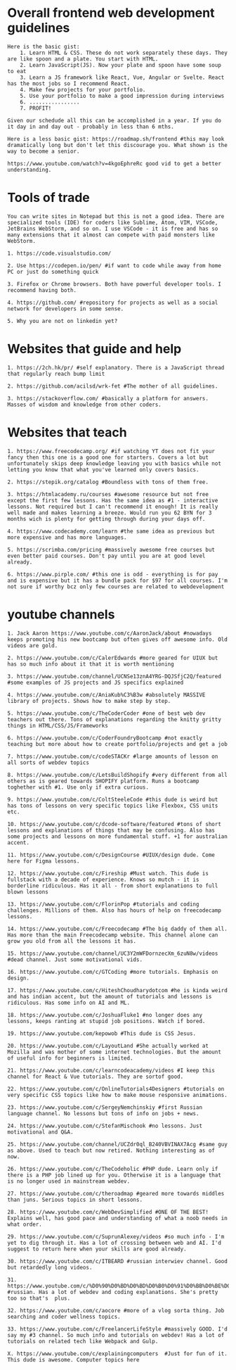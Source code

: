 # Overall frontend web development guidelines

    Here is the basic gist:
        1. Learn HTML & CSS. These do not work separately these days. They are like spoon and a plate. You start with HTML.
        2. Learn JavaScript(JS). Now your plate and spoon have some soup to eat
        3. Learn a JS framework like React, Vue, Angular or Svelte. React has the most jobs so I recommend React.
        4. Make few projects for your portfolio. 
        5. Use your portfolio to make a good impression during interviews 
        6. ................
        7. PROFIT!

    Given our schedude all this can be accomplished in a year. If you do it day in and day out - probably in less than 6 mths.

    Here is a less basic gist: https://roadmap.sh/frontend #this may look dramatically long but don't let this discourage you. What shown is the way to become a senior. 

    https://www.youtube.com/watch?v=4kgoEphreRc good vid to get a better understanding.

# Tools of trade

    You can write sites in Notepad but this is not a good idea. There are specialized tools (IDE) for coders like Sublime, Atom, VIM, VSCode, JetBrains WebStorm, and so on. I use VSCode - it is free and has so many extensions that it almost can compete with paid monsters like WebStorm.

    1. https://code.visualstudio.com/ 

    2. Use https://codepen.io/pen/ #if want to code while away from home PC or just do something quick 

    3. Firefox or Chrome browsers. Both have powerful developer tools. I recommend having both.

    4. https://github.com/ #repository for projects as well as a social network for developers in some sense.

    5. Why you are not on linkedin yet? 


# Websites that guide and help

    1. https://2ch.hk/pr/ #self explanatory. There is a JavaScript thread that regularly reach bump limit

    2. https://github.com/acilsd/wrk-fet #The mother of all guidelines. 

    3. https://stackoverflow.com/ #basically a platform for answers. Masses of wisdom and knowledge from other coders. 

# Websites that teach

    1. https://www.freecodecamp.org/ #if watching YT does not fit your fancy then this one is a good one for starters. Covers a lot but unfortunately skips deep knowledge leaving you with basics while not letting you know that what you've learned only covers basics. 

    2. https://stepik.org/catalog #Boundless with tons of them free.

    3. https://htmlacademy.ru/courses #awesome resource but not free except the first few lessons. Has the same idea as #1 - interactive lessons. Not required but I can't recommend it enough! It is really well made and makes learning a breeze. Would run you 62 BYN for 3 months wich is plenty for getting through during your days off.

    4. https://www.codecademy.com/learn #the same idea as previous but more expensive and has more languages.

    5. https://scrimba.com/pricing #massively awesome free courses but even better paid courses. Don't pay until you are at good level already.

    6. https://www.pirple.com/ #this one is odd - everything is for pay and is expensive but it has a bundle pack for $97 for all courses. I'm not sure if worthy bcz only few courses are related to webdevelopment



# youtube channels




    1. Jack Aaron https://www.youtube.com/c/AaronJack/about #nowadays keeps promoting his new bootcamp but often gives off awesome info. Old videos are gold.

    2. https://www.youtube.com/c/CalerEdwards #more geared for UIUX but has so much info about it that it is worth mentioning

    3. https://www.youtube.com/channel/UCNSe13znA4YRG-DQJSfjC2Q/featured #some examples of JS projects and JS specifics explained

    4. https://www.youtube.com/c/AniaKub%C3%B3w #absolutely MASSIVE library of projects. Shows how to make step by step. 

    5. https://www.youtube.com/c/TheCoderCoder #one of best web dev teachers out there. Tons of explanations regarding the knitty gritty things in HTML/CSS/JS/Frameworks

    6. https://www.youtube.com/c/CoderFoundryBootcamp #not exactly teaching but more about how to create portfolio/projects and get a job

    7. https://www.youtube.com/c/codeSTACKr #large amounts of lesson on all sorts of webdev topics

    8. https://www.youtube.com/c/LetsBuildShopify #very different from all others as is geared towards SHOPIFY platform. Runs a bootcamp toghether with #1. Use only if extra curious.

    9. https://www.youtube.com/c/ColtSteeleCode #this dude is weird but has tons of lessons on very specific topics like Flexbox, CSS units etc.

    10. https://www.youtube.com/c/dcode-software/featured #tons of short lessons and explanations of things that may be confusing. Also has some projects and lessons on more fundamental stuff. +1 for australian accent.

    11. https://www.youtube.com/c/DesignCourse #UIUX/design dude. Come here for Figma lessons.

    12. https://www.youtube.com/c/Fireship #Must watch. This dude is fullstack with a decade of experience. Knows so mutch - it is borderline ridiculous. Has it all - from short explanations to full blown lessons

    13. https://www.youtube.com/c/FlorinPop #tutorials and coding challenges. Millions of them. Also has hours of help on freecodecamp lessons.

    14. https://www.youtube.com/c/Freecodecamp #The big daddy of them all. Has more than the main Freecodecamp website. This channel alone can grow you old from all the lessons it has.

    15. https://www.youtube.com/channel/UC3Y2mWFDornzecXm_6zuN8w/videos #dead channel. Just some motivational vids.

    16. https://www.youtube.com/c/GTCoding #more tutorials. Emphasis on design.

    17. https://www.youtube.com/c/HiteshChoudharydotcom #he is kinda weird and has indian accent, but the amount of tutorials and lessons is ridiculous. Has some info on AI and ML. 

    18. https://www.youtube.com/c/JoshuaFluke1 #no longer does any lessons, keeps ranting at stupid job positions. Watch if bored.

    19. https://www.youtube.com/kepowob #This dude is CSS Jesus. 

    20. https://www.youtube.com/c/LayoutLand #She actually worked at Mozilla and was mother of some internet technologies. But the amount of useful info for beginners is limited.

    21. https://www.youtube.com/c/learncodeacademy/videos #I keep this channel for React & Vue tutorials. They are sortof good.

    22. https://www.youtube.com/c/OnlineTutorials4Designers #tutorials on very specific CSS topics like how to make mouse responsive animations.

    23. https://www.youtube.com/c/SergeyNemchinskiy #first Russian language channel. No lessons but tons of info on jobs + news.

    24. https://www.youtube.com/c/StefanMischook #no lessons. Just motivational and Q&A.

    25. https://www.youtube.com/channel/UCZdr0ql_B240VBVINAX7Acg #same guy as above. Used to teach but now retired. Nothing interesting as of now.

    26. https://www.youtube.com/c/TheCodeholic #PHP dude. Learn only if there is a PHP job lined up for you. Otherwise it is a language that is no longer used in mainstream webdev.

    27. https://www.youtube.com/c/theroadmap #geared more towards middles than juns. Serious topics in short lessons.

    28. https://www.youtube.com/c/WebDevSimplified #ONE OF THE BEST! Explains well, has good pace and understanding of what a noob needs in what order. 

    29. https://www.youtube.com/c/SuprunAlexey/videos #so much info - I'm yet to dig through it. Has a lot of crossing between web and AI. I'd suggest to return here when your skills are good already.

    30. https://www.youtube.com/c/ITBEARD #russian interwiev channel. Good but retardedly long videos. 

    31. https://www.youtube.com/c/%D0%90%D0%BD%D0%BD%D0%B0%D0%91%D0%BB%D0%BE%D0%BA/videos #russian. Has a lot of webdev and coding explanations. She's pretty too so that's  plus.

    32. https://www.youtube.com/c/aocore #more of a vlog sorta thing. Job searching and coder wellness topics.

    33. https://www.youtube.com/c/FreelancerLifeStyle #massively GOOD. I'd say my #3 channel. So much info and tutorials on webdev! Has a lot of tutorials on related tech like Webpack and Gulp.

    X. https://www.youtube.com/c/explainingcomputers  #Just for fun of it. This dude is awesome. Computer topics here